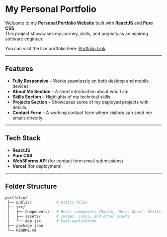 #  My Personal Portfolio

Welcome to my **Personal Portfolio Website** built with **ReactJS** and **Pure CSS**   
This project showcases my journey, skills, and projects as an aspiring software engineer.  

You can visit the live portfolio here: [Portfolio Link]([https://your-portfolio-link.vercel.app](https://my-portfolio-amber-six-vmin02eief.vercel.app/))

---

##  Features

- **Fully Responsive** – Works seamlessly on both desktop and mobile devices.  
- **About Me Section** – A short introduction about who I am.  
- **Skills Section** – Highlights of my technical skills.  
- **Projects Section** – Showcases some of my deployed projects with details.  
- **Contact Form** – A working contact form where visitors can send me emails directly.  

---

##  Tech Stack

- **ReactJS**   
- **Pure CSS**   
- **Web3Forms API** (for contact form email submissions)  
- **Vercel** (for deployment)  

---

##  Folder Structure

```bash
portfolio/
 ├── public/           # Static files
 ├── src/
 │   ├── Components/   # React components (Navbar, Hero, About, Skills, Projects, Contact, Footer)
 │   ├── assets/       # Images, icons, and other assets
 │   └── App.jsx       # Main application
 ├── package.json
 └── README.md
